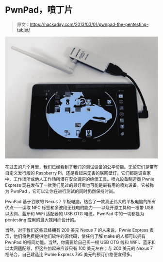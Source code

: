 # PwnPad，喷丁片

> 原文：<https://hackaday.com/2013/03/01/pwnpad-the-pentesting-tablet/>

![pwnpad3_1024x1024](img/cdefdff168c1c13182bf06f58f4dc65c.png)

在过去的几个月里，我们已经看到了我们的测试设备的公平份额。无论它们是带有自定义发行版的 Raspberry Pi，还是看起来无害的联网壁灯，它们都是调查家中、工作场所或他人工作场所潜在安全漏洞的绝佳工具。喷丸设备制造商 Pwnie Express 现在发布了一款我们见过的最好看也可能是最有用的喷丸设备。它被称为 PwnPad ，它可以让你在进行测试的同时仍然保持时尚。

PwnPad 基于谷歌的 Nexus 7 平板电脑，结合了一款真正伟大的平板电脑的所有优点——读取 NFC 标签和多波段无线电的能力——以及开源工具和一根带 USB 以太网、蓝牙和 WiFi 适配器的 USB OTG 电缆。PwnPad 中的一切都是为 pentesting 应用的最大效用而设计的。

当然，对于我们这些已经拥有 200 美元 Nexus 7 的人来说，Pwnie Express 表示，他们将免费提供他们软件的源代码，使任何了解 make 的人都可以拥有 PwnPad 的相同功能。当然，你需要给自己买一根 USB OTG 线和 WiFi、蓝牙和以太网适配器，但这些加起来应该只有 100 美元左右；与 200 美元的 Nexus 7 相结合，自己建造比 Pwnie Express 795 美元的预订价格便宜得多。